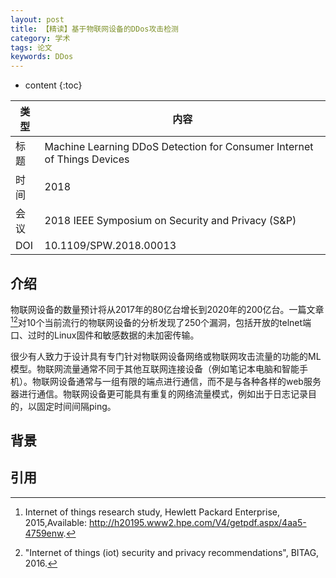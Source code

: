 ```yaml
---
layout: post
title: 【精读】基于物联网设备的DDos攻击检测
category: 学术
tags: 论文
keywords: DDos
---
```

* content
{:toc}


类型  |内容  
-- |--  
标题 | Machine Learning DDoS Detection for Consumer Internet of Things Devices
时间 | 2018
会议 | 2018 IEEE Symposium on Security and Privacy (S&P)
DOI | 10.1109/SPW.2018.00013

## 介绍

物联网设备的数量预计将从2017年的80亿台增长到2020年的200亿台。一篇文章[^2][^3]对10个当前流行的物联网设备的分析发现了250个漏洞，包括开放的telnet端口、过时的Linux固件和敏感数据的未加密传输。

很少有人致力于设计具有专门针对物联网设备网络或物联网攻击流量的功能的ML模型。物联网流量通常不同于其他互联网连接设备（例如笔记本电脑和智能手机）。物联网设备通常与一组有限的端点进行通信，而不是与各种各样的web服务器进行通信。物联网设备更可能具有重复的网络流量模式，例如出于日志记录目的，以固定时间间隔ping。

## 背景









## 引用

[^2]: Internet of things research study, Hewlett Packard Enterprise, 2015,Available: http://h20195.www2.hpe.com/V4/getpdf.aspx/4aa5-4759enw.
[^3]: "Internet of things (iot) security and privacy recommendations", BITAG, 2016.
